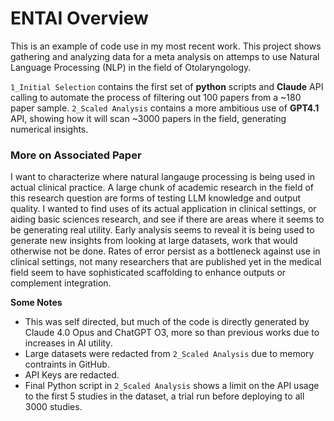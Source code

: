 # ENTAI Overview

This is an example of code use in my most recent work. 
This project shows gathering and analyzing data for a meta analysis on attemps to use Natural Language Processing (NLP) in the field of Otolaryngology. 

`1_Initial Selection` contains the first set of **python** scripts and **Claude** API calling to automate the process of filtering out 100 papers from a ~180 paper sample. 
`2_Scaled Analysis` contains a more ambitious use of **GPT4.1** API, showing how it will scan ~3000 papers in the field, generating numerical insights.

### More on Associated Paper

I want to characterize where natural langauge processing is being used in actual clinical practice. 
A large chunk of academic research in the field of this research question are forms of testing LLM knowledge and output quality. 
I wanted to find uses of its actual application in clinical settings, or aiding basic sciences research, and see if there are areas where it seems to be generating real utility. 
Early analysis seems to reveal it is being used to generate new insights from looking at large datasets, work that would otherwise not be done. Rates of error persist as a bottleneck against use in clinical settings, not many researchers that are published yet in the medical field seem to have sophisticated scaffolding to enhance outputs or complement integration. 

**Some Notes**
- This was self directed, but much of the code is directly generated by Claude 4.0 Opus and ChatGPT O3, more so than previous works due to increases in AI utility. 
- Large datasets were redacted from `2_Scaled Analysis` due to memory contraints in GitHub. 
- API Keys are redacted. 
- Final Python script in `2_Scaled Analysis` shows a limit on the API usage to the first 5 studies in the dataset, a trial run before deploying to all 3000 studies. 


